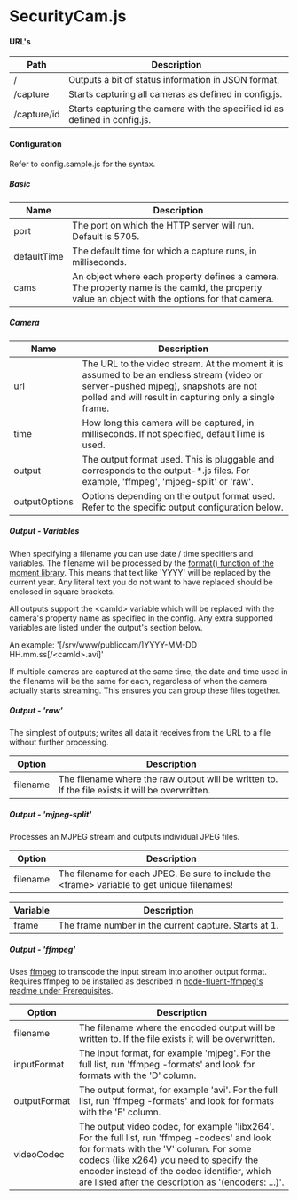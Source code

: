 # SecurityCam.js
#### URL's
| Path | Description |
| --- | --- |
| / | Outputs a bit of status information in JSON format. |
| /capture | Starts capturing all cameras as defined in config.js. |
| /capture/id | Starts capturing the camera with the specified id as defined in config.js. |

#### Configuration

Refer to config.sample.js for the syntax.

##### Basic
| Name | Description |
| --- | --- |
| port | The port on which the HTTP server will run. Default is 5705. |
| defaultTime | The default time for which a capture runs, in milliseconds. |
| cams | An object where each property defines a camera. The property name is the camId, the property value an object with the options for that camera. |

##### Camera
| Name | Description |
| --- | --- |
| url | The URL to the video stream. At the moment it is assumed to be an endless stream (video or server-pushed mjpeg), snapshots are not polled and will result in capturing only a single frame. |
| time | How long this camera will be captured, in milliseconds. If not specified, defaultTime is used. |
| output | The output format used. This is pluggable and corresponds to the output-*.js files. For example, 'ffmpeg', 'mjpeg-split' or 'raw'. |
| outputOptions | Options depending on the output format used. Refer to the specific output configuration below. |


##### Output - Variables
When specifying a filename you can use date / time specifiers and variables. The filename will be processed by the [format() function of the moment library](http://momentjs.com/docs/#/displaying/). This means that text like 'YYYY' will be replaced by the current year. Any literal text you do not want to have replaced should be enclosed in square brackets.

All outputs support the &lt;camId&gt; variable which will be replaced with the camera's property name as specified in the config. Any extra supported variables are listed under the output's section below.

An example: '[/srv/www/publiccam/]YYYY-MM-DD HH.mm.ss[/&lt;camId&gt;.avi]'


If multiple cameras are captured at the same time, the date and time used in the filename will be the same for each, regardless of when the camera actually starts streaming. This ensures you can group these files together.

##### Output - 'raw'
The simplest of outputs; writes all data it receives from the URL to a file without further processing.

| Option | Description |
| --- | --- |
| filename | The filename where the raw output will be written to. If the file exists it will be overwritten. |



##### Output - 'mjpeg-split'
Processes an MJPEG stream and outputs individual JPEG files.

| Option | Description |
| --- | --- |
| filename | The filename for each JPEG. Be sure to include the &lt;frame&gt; variable to get unique filenames! |

| Variable | Description |
| --- | --- |
| frame | The frame number in the current capture. Starts at 1. |



##### Output - 'ffmpeg'
Uses [ffmpeg](https://ffmpeg.org/) to transcode the input stream into another output format. Requires ffmpeg to be installed as described in [node-fluent-ffmpeg's readme under Prerequisites](https://github.com/fluent-ffmpeg/node-fluent-ffmpeg#prerequisites).

| Option | Description |
| --- | --- |
| filename | The filename where the encoded output will be written to. If the file exists it will be overwritten. |
| inputFormat | The input format, for example 'mjpeg'. For the full list, run 'ffmpeg -formats' and look for formats with the 'D' column. |
| outputFormat | The output format, for example 'avi'. For the full list, run 'ffmpeg -formats' and look for formats with the 'E' column. |
| videoCodec | The output video codec, for example 'libx264'. For the full list, run 'ffmpeg -codecs' and look for formats with the 'V' column. For some codecs (like x264) you need to specify the encoder instead of the codec identifier, which are listed after the description as '(encoders: ...)'. |